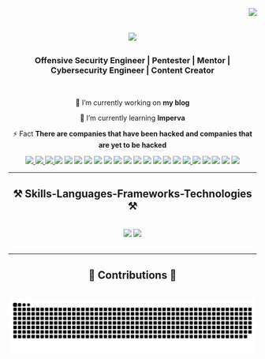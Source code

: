 <img align="right" src="https://visitor-badge.laobi.icu/badge?page_id=Wh1teHatUn1c0rn.Wh1teHatUn1c0rn" />

<h1 align="center">
    <img src="https://readme-typing-svg.herokuapp.com/?font=Righteous&size=35&center=true&vCenter=true&width=600&height=70&duration=4000&lines=Offensive+Unicorn+Crew+says+hi!;" />
</h1>

<h3 align="center">Offensive Security Engineer | Pentester | Mentor | Cybersecurity Engineer | Content Creator</h3>

<br/>

<div align="center">
 
 🔭 I’m currently working on **my blog**
 
 🌱 I’m currently learning **Imperva**

 ⚡ Fact **There are companies that have been hacked and companies that are yet to be hacked**

 </div>
 
<div align="center"> 
  <a href="mailto:vuk.markovic0101@gmail.com">
    <img src="https://img.shields.io/badge/Gmail-333333?style=for-the-badge&logo=gmail&logoColor=red" />
  </a>
  <a href="https://www.linkedin.com/in/vuk-markovic-60793b1b1/" target="_blank">
    <img src="https://img.shields.io/badge/LinkedIn-0077B5?style=for-the-badge&logo=linkedin&logoColor=white" target="_blank" />
  </a>
  <a href="https://vukblog.com" target="_blank">
     <img src="https://img.shields.io/badge/Blogger-FF5722?style=for-the-badge&logo=blogger&logoColor=white" target="_blank" /> <!-- sqlite, safari, google-chrome are other good icon options -->
  </a>
    <img src="https://img.shields.io/badge/Sonarqube-5190cf?style=for-the-badge&logo=sonarqube&logoColor=white" target="_blank"/>
    <img src="https://img.shields.io/badge/Oracle-F80000?style=for-the-badge&logo=oracle&logoColor=black" target="_blank"/>
    <img src="https://img.shields.io/badge/Vercel-000000?style=for-the-badge&logo=vercel&logoColor=white" target="_blank"/>
    <img src="https://img.shields.io/badge/ngrok-140648?style=for-the-badge&logo=Ngrok&logoColor=white" target="_blank"/>
    <img src="https://img.shields.io/badge/Swagger-85EA2D?style=for-the-badge&logo=Swagger&logoColor=white" target="_blank"/>
    <img src="https://img.shields.io/badge/Xampp-F37623?style=for-the-badge&logo=xampp&logoColor=white" target="_blank"/>
    <img src="https://img.shields.io/badge/Discord-5865F2?style=for-the-badge&logo=discord&logoColor=white" target="_blank"/>
    <img src="https://img.shields.io/badge/Debian-A81D33?style=for-the-badge&logo=debian&logoColor=white" target="_blank"/>
    <img src="https://img.shields.io/badge/Qubes%20OS-3874D8?style=for-the-badge&logo=qubesos&logoColor=white" target="_blank"/>
    <img src="https://img.shields.io/badge/CISCO-1BA0D7?style=for-the-badge&logo=cisco&logoColor=white" target="_blank"/>
    <img src="https://img.shields.io/badge/HackTheBox-111927?style=for-the-badge&logo=Hack%20The%20Box&logoColor=9FEF00" target="_blank"/>
    <img src="https://img.shields.io/badge/Codechef-%23B92B27.svg?&style=for-the-badge&logo=Codechef&logoColor=white" target="_blank"/>
    <img src="https://img.shields.io/badge/Splunk-000000?style=for-the-badge&logo=Splunk&logoColor=white" target="_blank"/>
  <a href="https://youtube.com/@OffensiveUnicornCrew">  
    <img src="https://img.shields.io/badge/YouTube-FF0000?style=for-the-badge&logo=youtube&logoColor=white" target="_blank"/>
  </a>
    <img src="https://img.shields.io/badge/Splunk-000000?style=for-the-badge&logo=Splunk&logoColor=white" target="_blank"/>
    <img src="https://img.shields.io/badge/VMware-231f20?style=for-the-badge&logo=VMware&logoColor=white" target="_blank"/>
    <img src="https://img.shields.io/badge/Tor_Browser-7D4698?style=for-the-badge&logo=Tor-Browser&logoColor=white" target="_blank"/>
    <img src="https://img.shields.io/badge/Jira-0052CC?style=for-the-badge&logo=Jira&logoColor=white" target="_blank"/>
    <img src="https://img.shields.io/badge/Redmine-9C0000?style=for-the-badge&logo=Redmine&logoColor=white" target="_blank"/>
</div>

 <hr/>
 
<h2 align="center">⚒️ Skills-Languages-Frameworks-Technologies ⚒️</h2>
<br/>
<div align="center">
    <img src="https://skillicons.dev/icons?i=azure,bootstrap,aws,cloudflare,debian,github,django,docker,git,bash,py,raspberrypi,redhat,tensorflow,terraform" />
    <img src="https://skillicons.dev/icons?i=elasticsearch,graphql,javascript,jquery,kali,linux,mongodb,mint,postgres,postman,mysql,powershell,ubuntu,windows" /><br>
</div>

<br/>
<hr/>

<div align="center">
  <h2>🐍 Contributions 🐍</h2>
  <br>
  <img alt="snake eating my contributions" src="https://raw.githubusercontent.com/Wh1teHatUn1c0rn/Wh1teHatUn1c0rn/output/github-contribution-grid-snake.svg" />
  
  <br/><br/><br/>
</div>
